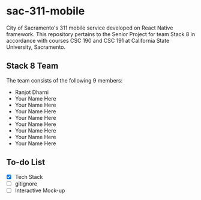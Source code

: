 # sac-311-mobile
City of Sacramento's 311 mobile service developed on React Native framework. This repository pertains to the Senior Project for team Stack 8 in accordance with courses CSC 190 and CSC 191 at California State University, Sacramento.


## Stack 8 Team
The team consists of the following 9 members:

- Ranjot Dharni
- Your Name Here
- Your Name Here
- Your Name Here
- Your Name Here
- Your Name Here
- Your Name Here
- Your Name Here
- Your Name Here

## To-do List
- [X] Tech Stack
- [ ] gitignore
- [ ] Interactive Mock-up